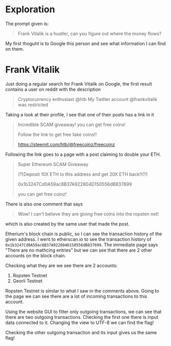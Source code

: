 # Exploration #
The prompt given is:
> Frank Vitalik is a hustler, can you figure out where the money flows?

My first thoguht is to Google this person and see what information I can find on them.

# Frank Vitalik #
Just doing a regular search for Frank Vitalik on Google, the first result contains a user on reddit with the description
> Cryptocurrency enthusiast @htb My Twitter account @frankvitalik was restricted

Taking a look at their profile, I see that one of their posts has a link in it
> Incredible SCAM giveaway! you can get free coins!
>
> Follow the link to get free fake coins!!
>
> https://steemit.com/htb/@freecoinz/freecoinz

Following the link goes to a page with a post claiming to double your ETH.
> Super Ethereum SCAM Giveaway
> 
>(?)Deposit 10X ETH to this address and get 20X ETH back!!(?)
> 
>0x1b3247Cd0A59ac8B37A922804D150556dB837699
> 
>you can get free coinz!

There is also one comment that says
> Wow! I can't believe they are giving free coins into the ropsten net!

which is also created by the same user that made the post.

Etherium's block chain is public, so I can see the transaction history of the given address. I went to etherscan.io to see the transaction history of `0x1b3247Cd0A59ac8B37A922804D150556dB837699`. The immediate page says "There are no mathcing entries" but we can see that there are 2 other accounts on the block chain.

Checking what they are we see there are 2 accounts:
1. Ropsten Testnet
2. Georli Testnet

Ropsten Testnet is similar to what I saw in the comments above. Going to the page we can see there are a lot of incoming transactions to this account.

Using the website GUI to filter only outgoing transactions, we can see that there are two outgoing transactions. Checking the first one there is input data connected to it. Changing the view to UTF-8 we can find the flag!

Checking the other outgoing transaction and its input gives us the same flag!